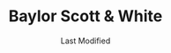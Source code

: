 ---
layout: location-page
date: Last Modified
description: "Local COVID-19 testing is available at Baylor Scott & White in Austin, Texas, USA."
permalink: "locations/texas/austin/baylor-scott-and-white/"
tags:
  - locations
  - texas
title: Baylor Scott & White
state: Texas
stateAbbr: TX
hood: "Austin"
address: "5251 West US Highway 290"
city: "Austin"
zip: "78735"
mapUrl: "http://maps.apple.com/?q=Baylor+Scott+and+White&address=5251+West+US+Highway+290,Austin,Texas,78735"
locationType: Drive-thru
phone: "512.654.2100"
website: "https://www.bswhealth.com/locations/austin-medical-center/pages/default.aspx"
onlineBooking: undefined
closed: undefined
closedUpdate: April 17th, 2020
notes: "By appointment only. Requires phone screen. Privately owned."
days: Open 24/7
ctaMessage: Learn more
ctaUrl: "https://www.bswhealth.com/locations/austin-medical-center/pages/default.aspx"
---